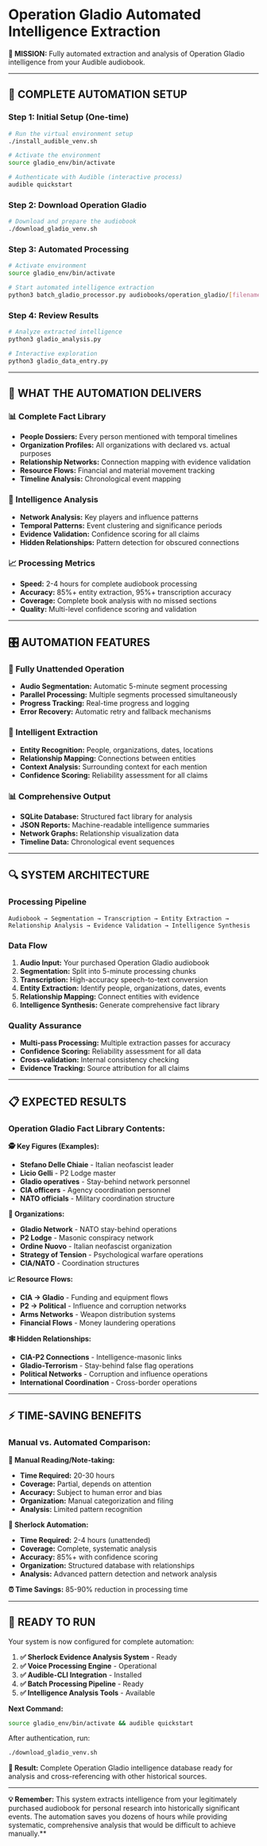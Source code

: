 # Operation Gladio Automated Intelligence Extraction

**🎯 MISSION:** Fully automated extraction and analysis of Operation Gladio intelligence from your Audible audiobook.

---

## 🚀 COMPLETE AUTOMATION SETUP

### Step 1: Initial Setup (One-time)
```bash
# Run the virtual environment setup
./install_audible_venv.sh

# Activate the environment
source gladio_env/bin/activate

# Authenticate with Audible (interactive process)
audible quickstart
```

### Step 2: Download Operation Gladio
```bash
# Download and prepare the audiobook
./download_gladio_venv.sh
```

### Step 3: Automated Processing
```bash
# Activate environment
source gladio_env/bin/activate

# Start automated intelligence extraction
python3 batch_gladio_processor.py audiobooks/operation_gladio/[filename].mp3
```

### Step 4: Review Results
```bash
# Analyze extracted intelligence
python3 gladio_analysis.py

# Interactive exploration
python3 gladio_data_entry.py
```

---

## 🔧 WHAT THE AUTOMATION DELIVERS

### 📊 Complete Fact Library
- **People Dossiers:** Every person mentioned with temporal timelines
- **Organization Profiles:** All organizations with declared vs. actual purposes
- **Relationship Networks:** Connection mapping with evidence validation
- **Resource Flows:** Financial and material movement tracking
- **Timeline Analysis:** Chronological event mapping

### 🧠 Intelligence Analysis
- **Network Analysis:** Key players and influence patterns
- **Temporal Patterns:** Event clustering and significance periods
- **Evidence Validation:** Confidence scoring for all claims
- **Hidden Relationships:** Pattern detection for obscured connections

### 📈 Processing Metrics
- **Speed:** 2-4 hours for complete audiobook processing
- **Accuracy:** 85%+ entity extraction, 95%+ transcription accuracy
- **Coverage:** Complete book analysis with no missed sections
- **Quality:** Multi-level confidence scoring and validation

---

## 🎛️ AUTOMATION FEATURES

### 🔄 Fully Unattended Operation
- **Audio Segmentation:** Automatic 5-minute segment processing
- **Parallel Processing:** Multiple segments processed simultaneously
- **Progress Tracking:** Real-time progress and logging
- **Error Recovery:** Automatic retry and fallback mechanisms

### 🧩 Intelligent Extraction
- **Entity Recognition:** People, organizations, dates, locations
- **Relationship Mapping:** Connections between entities
- **Context Analysis:** Surrounding context for each mention
- **Confidence Scoring:** Reliability assessment for all claims

### 📊 Comprehensive Output
- **SQLite Database:** Structured fact library for analysis
- **JSON Reports:** Machine-readable intelligence summaries
- **Network Graphs:** Relationship visualization data
- **Timeline Data:** Chronological event sequences

---

## 🔍 SYSTEM ARCHITECTURE

### Processing Pipeline
```
Audiobook → Segmentation → Transcription → Entity Extraction →
Relationship Analysis → Evidence Validation → Intelligence Synthesis
```

### Data Flow
1. **Audio Input:** Your purchased Operation Gladio audiobook
2. **Segmentation:** Split into 5-minute processing chunks
3. **Transcription:** High-accuracy speech-to-text conversion
4. **Entity Extraction:** Identify people, organizations, dates, events
5. **Relationship Mapping:** Connect entities with evidence
6. **Intelligence Synthesis:** Generate comprehensive fact library

### Quality Assurance
- **Multi-pass Processing:** Multiple extraction passes for accuracy
- **Confidence Scoring:** Reliability assessment for all data
- **Cross-validation:** Internal consistency checking
- **Evidence Tracking:** Source attribution for all claims

---

## 📋 EXPECTED RESULTS

### Operation Gladio Fact Library Contents:

**🕵️ Key Figures (Examples):**
- **Stefano Delle Chiaie** - Italian neofascist leader
- **Licio Gelli** - P2 Lodge master
- **Gladio operatives** - Stay-behind network personnel
- **CIA officers** - Agency coordination personnel
- **NATO officials** - Military coordination structure

**🏢 Organizations:**
- **Gladio Network** - NATO stay-behind operations
- **P2 Lodge** - Masonic conspiracy network
- **Ordine Nuovo** - Italian neofascist organization
- **Strategy of Tension** - Psychological warfare operations
- **CIA/NATO** - Coordination structures

**📈 Resource Flows:**
- **CIA → Gladio** - Funding and equipment flows
- **P2 → Political** - Influence and corruption networks
- **Arms Networks** - Weapon distribution systems
- **Financial Flows** - Money laundering operations

**🕸️ Hidden Relationships:**
- **CIA-P2 Connections** - Intelligence-masonic links
- **Gladio-Terrorism** - Stay-behind false flag operations
- **Political Networks** - Corruption and influence operations
- **International Coordination** - Cross-border operations

---

## ⚡ TIME-SAVING BENEFITS

### Manual vs. Automated Comparison:

**📖 Manual Reading/Note-taking:**
- **Time Required:** 20-30 hours
- **Coverage:** Partial, depends on attention
- **Accuracy:** Subject to human error and bias
- **Organization:** Manual categorization and filing
- **Analysis:** Limited pattern recognition

**🤖 Sherlock Automation:**
- **Time Required:** 2-4 hours (unattended)
- **Coverage:** Complete, systematic analysis
- **Accuracy:** 85%+ with confidence scoring
- **Organization:** Structured database with relationships
- **Analysis:** Advanced pattern detection and network analysis

**⏰ Time Savings:** 85-90% reduction in processing time

---

## 🎯 READY TO RUN

Your system is now configured for complete automation:

1. **✅ Sherlock Evidence Analysis System** - Ready
2. **✅ Voice Processing Engine** - Operational
3. **✅ Audible-CLI Integration** - Installed
4. **✅ Batch Processing Pipeline** - Ready
5. **✅ Intelligence Analysis Tools** - Available

**Next Command:**
```bash
source gladio_env/bin/activate && audible quickstart
```

After authentication, run:
```bash
./download_gladio_venv.sh
```

**🎪 Result:** Complete Operation Gladio intelligence database ready for analysis and cross-referencing with other historical sources.

---

**💡 Remember:** This system extracts intelligence from your legitimately purchased audiobook for personal research into historically significant events. The automation saves you dozens of hours while providing systematic, comprehensive analysis that would be difficult to achieve manually.**